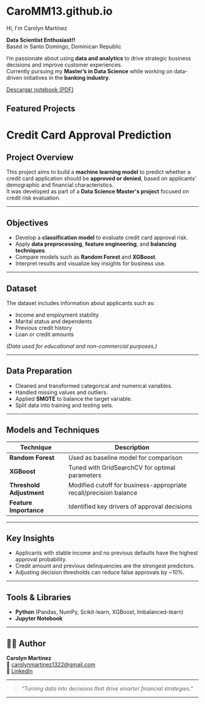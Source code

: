 # CaroMM13.github.io
 Hi, I'm Carolyn Martínez  

 **Data Scientist Enthusiast!!**  
 Based in Santo Domingo, Dominican Republic  

I’m passionate about using **data and analytics** to drive strategic business decisions and improve customer experiences.  
Currently pursuing my **Master’s in Data Science** while working on data-driven initiatives in the **banking industry**.  

[Descargar notebook (PDF)](https://github.com/CaroMM13/CaroMM13.github.io/raw/main/credit_card_approval.pdf)

##  Featured Projects 

#  Credit Card Approval Prediction

##  Project Overview
This project aims to build a **machine learning model** to predict whether a credit card application should be **approved or denied**, based on applicants’ demographic and financial characteristics.  
It was developed as part of a **Data Science Master's project** focused on credit risk evaluation.

---

##  Objectives
- Develop a **classification model** to evaluate credit card approval risk.
- Apply **data preprocessing**, **feature engineering**, and **balancing techniques**.
- Compare models such as **Random Forest** and **XGBoost**.
- Interpret results and visualize key insights for business use.

---

##  Dataset
The dataset includes information about applicants such as:
- Income and employment stability  
- Marital status and dependents  
- Previous credit history  
- Loan or credit amounts  

*(Data used for educational and non-commercial purposes.)*

---

##  Data Preparation
- Cleaned and transformed categorical and numerical variables.
- Handled missing values and outliers.
- Applied **SMOTE** to balance the target variable.
- Split data into training and testing sets.

---

##  Models and Techniques
| Technique | Description |
|------------|-------------|
| **Random Forest** | Used as baseline model for comparison |
| **XGBoost** | Tuned with GridSearchCV for optimal parameters |
| **Threshold Adjustment** | Modified cutoff for business-appropriate recall/precision balance |
| **Feature Importance** | Identified key drivers of approval decisions |

---

##  Key Insights
- Applicants with stable income and no previous defaults have the highest approval probability.  
- Credit amount and previous delinquencies are the strongest predictors.  
- Adjusting decision thresholds can reduce false approvals by ~10%.

---

##  Tools & Libraries
- **Python** (Pandas, NumPy, Scikit-learn, XGBoost, Imbalanced-learn)
- **Jupyter Notebook**

---

## 👩‍💻 Author
**Carolyn Martínez**  
📧 [carolynmartinez1322@gmail.com](mailto:carolynmartinez1322@gmail.com)  
🔗 [LinkedIn](https://www.linkedin.com/in/carolynmartinez13)  

---
> _“Turning data into decisions that drive smarter financial strategies.”_

---
